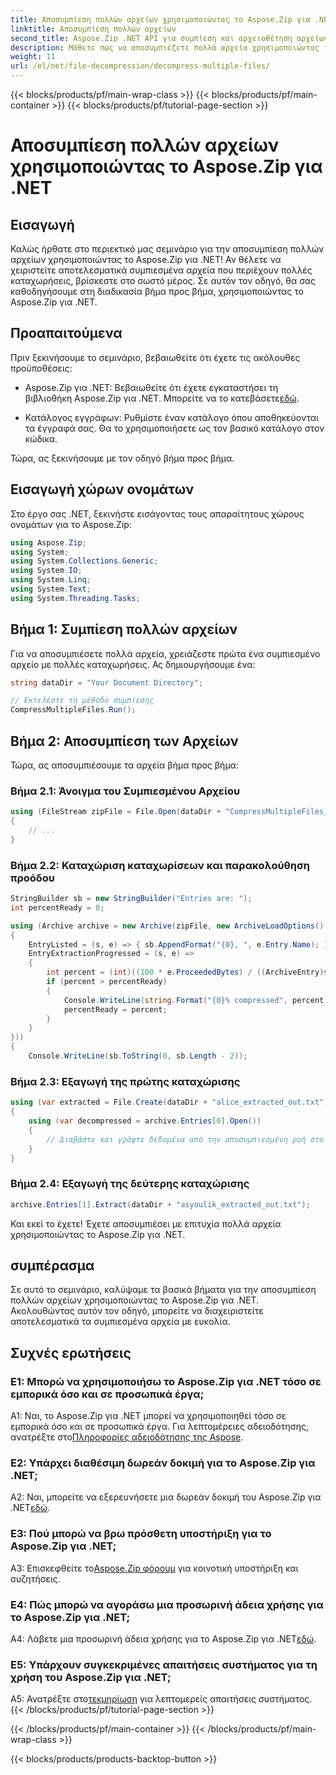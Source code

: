 ```yaml
---
title: Αποσυμπίεση πολλών αρχείων χρησιμοποιώντας το Aspose.Zip για .NET
linktitle: Αποσυμπίεση πολλών αρχείων
second_title: Aspose.Zip .NET API για συμπίεση και αρχειοθέτηση αρχείων
description: Μάθετε πώς να αποσυμπιέζετε πολλά αρχεία χρησιμοποιώντας το Aspose.Zip για .NET. Ακολουθήστε τον βήμα προς βήμα οδηγό μας για αποτελεσματική διαχείριση αρχείων.
weight: 11
url: /el/net/file-decompression/decompress-multiple-files/
---
```


{{< blocks/products/pf/main-wrap-class >}}
{{< blocks/products/pf/main-container >}}
{{< blocks/products/pf/tutorial-page-section >}}

# Αποσυμπίεση πολλών αρχείων χρησιμοποιώντας το Aspose.Zip για .NET

## Εισαγωγή

Καλώς ήρθατε στο περιεκτικό μας σεμινάριο για την αποσυμπίεση πολλών αρχείων χρησιμοποιώντας το Aspose.Zip για .NET! Αν θέλετε να χειριστείτε αποτελεσματικά συμπιεσμένα αρχεία που περιέχουν πολλές καταχωρήσεις, βρίσκεστε στο σωστό μέρος. Σε αυτόν τον οδηγό, θα σας καθοδηγήσουμε στη διαδικασία βήμα προς βήμα, χρησιμοποιώντας το Aspose.Zip για .NET.

## Προαπαιτούμενα

Πριν ξεκινήσουμε το σεμινάριο, βεβαιωθείτε ότι έχετε τις ακόλουθες προϋποθέσεις:

-  Aspose.Zip για .NET: Βεβαιωθείτε ότι έχετε εγκαταστήσει τη βιβλιοθήκη Aspose.Zip για .NET. Μπορείτε να το κατεβάσετε[εδώ](https://releases.aspose.com/zip/net/).

- Κατάλογος εγγράφων: Ρυθμίστε έναν κατάλογο όπου αποθηκεύονται τα έγγραφά σας. Θα το χρησιμοποιήσετε ως τον βασικό κατάλογο στον κώδικα.

Τώρα, ας ξεκινήσουμε με τον οδηγό βήμα προς βήμα.

## Εισαγωγή χώρων ονομάτων

Στο έργο σας .NET, ξεκινήστε εισάγοντας τους απαραίτητους χώρους ονομάτων για το Aspose.Zip:

```csharp
using Aspose.Zip;
using System;
using System.Collections.Generic;
using System.IO;
using System.Linq;
using System.Text;
using System.Threading.Tasks;
```

## Βήμα 1: Συμπίεση πολλών αρχείων

Για να αποσυμπιέσετε πολλά αρχεία, χρειάζεστε πρώτα ένα συμπιεσμένο αρχείο με πολλές καταχωρήσεις. Ας δημιουργήσουμε ένα:

```csharp
string dataDir = "Your Document Directory";

// Εκτελέστε τη μέθοδο συμπίεσης
CompressMultipleFiles.Run();
```

## Βήμα 2: Αποσυμπίεση των Αρχείων

Τώρα, ας αποσυμπιέσουμε τα αρχεία βήμα προς βήμα:

### Βήμα 2.1: Άνοιγμα του Συμπιεσμένου Αρχείου

```csharp
using (FileStream zipFile = File.Open(dataDir + "CompressMultipleFiles_out.zip", FileMode.Open))
{
    // ...
}
```

### Βήμα 2.2: Καταχώριση καταχωρίσεων και παρακολούθηση προόδου

```csharp
StringBuilder sb = new StringBuilder("Entries are: ");
int percentReady = 0;

using (Archive archive = new Archive(zipFile, new ArchiveLoadOptions()
{
    EntryListed = (s, e) => { sb.AppendFormat("{0}, ", e.Entry.Name); },
    EntryExtractionProgressed = (s, e) =>
    {
        int percent = (int)((100 * e.ProceededBytes) / ((ArchiveEntry)s).UncompressedSize);
        if (percent > percentReady)
        {
            Console.WriteLine(string.Format("{0}% compressed", percent));
            percentReady = percent;
        }
    }
}))
{
    Console.WriteLine(sb.ToString(0, sb.Length - 2));
```

### Βήμα 2.3: Εξαγωγή της πρώτης καταχώρισης

```csharp
using (var extracted = File.Create(dataDir + "alice_extracted_out.txt"))
{
    using (var decompressed = archive.Entries[0].Open())
    {
        // Διαβάστε και γράψτε δεδομένα από την αποσυμπιεσμένη ροή στο αρχείο εξαγωγής.
    }
}
```

### Βήμα 2.4: Εξαγωγή της δεύτερης καταχώρισης

```csharp
archive.Entries[1].Extract(dataDir + "asyoulik_extracted_out.txt");
```

Και εκεί το έχετε! Έχετε αποσυμπιέσει με επιτυχία πολλά αρχεία χρησιμοποιώντας το Aspose.Zip για .NET.

## συμπέρασμα

Σε αυτό το σεμινάριο, καλύψαμε τα βασικά βήματα για την αποσυμπίεση πολλών αρχείων χρησιμοποιώντας το Aspose.Zip για .NET. Ακολουθώντας αυτόν τον οδηγό, μπορείτε να διαχειριστείτε αποτελεσματικά τα συμπιεσμένα αρχεία με ευκολία.

## Συχνές ερωτήσεις

### Ε1: Μπορώ να χρησιμοποιήσω το Aspose.Zip για .NET τόσο σε εμπορικά όσο και σε προσωπικά έργα;

 A1: Ναι, το Aspose.Zip για .NET μπορεί να χρησιμοποιηθεί τόσο σε εμπορικά όσο και σε προσωπικά έργα. Για λεπτομέρειες αδειοδότησης, ανατρέξτε στο[Πληροφορίες αδειοδότησης της Aspose](https://purchase.aspose.com/buy).

### Ε2: Υπάρχει διαθέσιμη δωρεάν δοκιμή για το Aspose.Zip για .NET;

 A2: Ναι, μπορείτε να εξερευνήσετε μια δωρεάν δοκιμή του Aspose.Zip για .NET[εδώ](https://releases.aspose.com/zip/net).

### Ε3: Πού μπορώ να βρω πρόσθετη υποστήριξη για το Aspose.Zip για .NET;

 A3: Επισκεφθείτε το[Aspose.Zip φόρουμ](https://forum.aspose.com/c/zip/37) για κοινοτική υποστήριξη και συζητήσεις.

### Ε4: Πώς μπορώ να αγοράσω μια προσωρινή άδεια χρήσης για το Aspose.Zip για .NET;

 A4: Λάβετε μια προσωρινή άδεια χρήσης για το Aspose.Zip για .NET[εδώ](https://purchase.aspose.com/temporary-license/).

### Ε5: Υπάρχουν συγκεκριμένες απαιτήσεις συστήματος για τη χρήση του Aspose.Zip για .NET;

 A5: Ανατρέξτε στο[τεκμηρίωση](https://reference.aspose.com/zip/net/) για λεπτομερείς απαιτήσεις συστήματος.
{{< /blocks/products/pf/tutorial-page-section >}}

{{< /blocks/products/pf/main-container >}}
{{< /blocks/products/pf/main-wrap-class >}}

{{< blocks/products/products-backtop-button >}}
